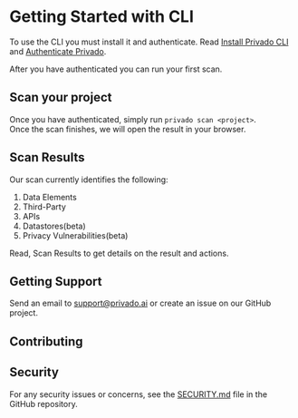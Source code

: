 # Getting Started with CLI

To use the CLI you must install it and authenticate. Read [Install Privado CLI](installing-privado-cli.md) and [Authenticate Privado](authenticate-privado.md).

After you have authenticated you can run your first scan.

## Scan your project <a href="#scan-your-project" id="scan-your-project"></a>

Once you have authenticated, simply run `privado scan <project>`.\
Once the scan finishes, we will open the result in your browser.

## Scan Results <a href="#scan-results" id="scan-results"></a>

Our scan currently identifies the following:

1. Data Elements
2. Third-Party
3. APIs
4. Datastores(beta)
5. Privacy Vulnerabilities(beta)

Read, Scan Results to get details on the result and actions.

## Getting Support <a href="#getting-support" id="getting-support"></a>

Send an email to [support@privado.ai](mailto:support@privado.ai) or create an issue on our GitHub project.

## Contributing <a href="#contributing" id="contributing"></a>

## Security <a href="#security" id="security"></a>

For any security issues or concerns, see the [SECURITY.md](https://github.com/snyk/snyk/blob/master/SECURITY.md) file in the GitHub repository.
